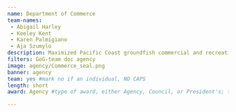 ```yaml
---
name: Department of Commerce
team-names: 
 - Abigail Harley 
 - Keeley Kent 
 - Karen Palmigiano 
 - Aja Szumylo
description: Maximized Pacific Coast groundfish commercial and recreational fishing opportunities by streamlining restrictive rules and regulations. These rulemaking actions ensure the productivity and sustainability of West Coast groundfish fisheries and fishing communities through science-based decision-making, saving operators between $50,000 - $100,000 per vessel and creating up to 2,600 jobs.
filters: GoG-team doc agency
image: agency/Commerce_seal.png
banner: agency
team: yes #mark no if an individual, NO CAPS 
length: short
award: Agency #type of award, either Agency, Council, or President's; this is case sensitive so make sure to match the options listed exactly. This section generates the format of the card

---
```

